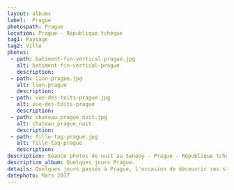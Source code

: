 ```yaml
---
layout: albums
label:  Prague
photospath: Prague
location: Prague - République tchèque
tag1: Paysage
tag2: Ville
photos:
 - path: batiment-fin-vertical-prague.jpg
   alt: batiment-fin-vertical-prague
   description:
 - path: lion-prague.jpg
   alt: lion-prague
   description:
 - path: vue-des-toits-prague.jpg
   alt: vue-des-toits-prague
   description:
 - path: chateau_prague_nuit.jpg
   alt: chateau_prague_nuit
   description:
 - path: fille-tag-prague.jpg
   alt: fille-tag-prague
   description:
description: Séance photos de nuit au Senepy - Prague - République tchèque - Praha - Czech Republic
description_album: Quelques jours Prague.
details: Quelques jours passés à Prague, l'occasion de découvrir ses styles d'architectures différents, son chateaux et ses ponts, ainsi que de gouter aux Trdelník & aux bières locales.
datephoto: Mars 2017
---
```


